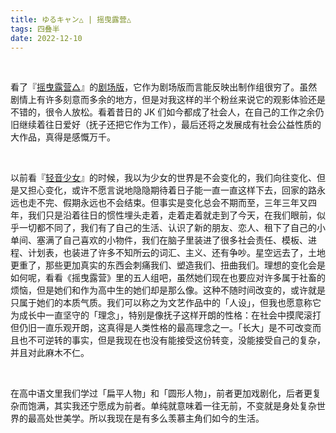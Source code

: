 ```yaml
---
title: ゆるキャン△ | 摇曳露营△
tags: 四叠半
date: 2022-12-10
---
```


<br/>

看了『[摇曳露营△](https://bangumi.tv/subject/207195)』的[剧场版](https://bangumi.tv/subject/262898)，它作为剧场版而言能反映出制作组很穷了。虽然剧情上有许多刻意而多余的地方，但是对我这样的半个粉丝来说它的观影体验还是不错的，很令人放松。看着昔日的 JK 们如今都成了社会人，在自己的工作之余仍旧继续着往日爱好（抚子还把它作为工作），最后还将之发展成有社会公益性质的大作品，真得是感慨万千。

<br/>

以前看『[轻音少女](https://bangumi.tv/subject/1424)』的时候，我以为少女的世界是不会变化的，我们向往变化、但是又担心变化，或许不愿言说地隐隐期待着日子能一直一直这样下去，回家的路永远也走不完、假期永远也不会结束。但事实是变化总会不期而至，三年三年又四年，我们只是沿着往日的惯性埋头走着，走着走着就走到了今天，在我们眼前，似乎一切都不同了，我们有了自己的生活、认识了新的朋友、恋人、租下了自己的小单间、塞满了自己喜欢的小物件，我们在脑子里装进了很多社会责任、模板、进程、计划表，也装进了许多不知所云的词汇、主义、还有争吵。星空远去了，土地更重了，那些更加真实的东西会刺痛我们、塑造我们、扭曲我们。理想的变化会是如何呢，看看《摇曳露营》里的五人组吧，虽然她们现在也要应对许多属于社畜的烦恼，但是她们和作为高中生的她们却是那么像。这种不随时间改变的，或许就是只属于她们的本质气质。我们可以称之为文艺作品中的「人设」，但我也愿意称它为成长中一直坚守的「理念」，特别是像抚子这样开朗的性格：在社会中摸爬滚打但仍旧一直乐观开朗，这真得是人类性格的最高理念之一。「长大」是不可改变而且也不可逆转的事实，但是我现在也没有能接受这份转变，没能接受自己的复杂，并且对此麻木不仁。

<br/>

在高中语文里我们学过「扁平人物」和「圆形人物」，前者更加戏剧化，后者更复杂而饱满，其实我还宁愿成为前者。单纯就意味着一往无前，不变就是身处复杂世界的最高处世美学。所以我现在是有多么羡慕主角们如今的生活。

<br/>